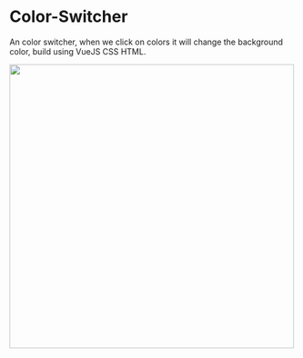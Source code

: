 # Color-Switcher
An color switcher, when we click on colors it will change the background color, build using VueJS CSS HTML.

<img src="https://user-images.githubusercontent.com/64252451/119337197-2a990400-bcac-11eb-9030-ba1a15d33dfc.png" width="500px"/>
